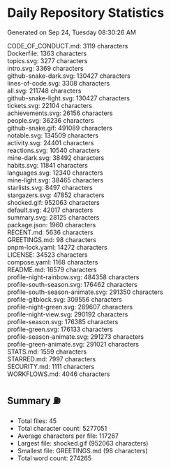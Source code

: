 # Daily Repository Statistics
Generated on Sep 24, Tuesday 08:30:26 AM  

CODE_OF_CONDUCT.md: 3119 characters  
Dockerfile: 1363 characters  
topics.svg: 3277 characters  
intro.svg: 3369 characters  
github-snake-dark.svg: 130427 characters  
lines-of-code.svg: 3308 characters  
all.svg: 211748 characters  
github-snake-light.svg: 130427 characters  
tickets.svg: 22104 characters  
achievements.svg: 26156 characters  
people.svg: 36236 characters  
github-snake.gif: 491089 characters  
notable.svg: 134509 characters  
activity.svg: 24401 characters  
reactions.svg: 10540 characters  
mine-dark.svg: 38492 characters  
habits.svg: 11841 characters  
languages.svg: 12340 characters  
mine-light.svg: 38465 characters  
starlists.svg: 8497 characters  
stargazers.svg: 47852 characters  
shocked.gif: 952063 characters  
default.svg: 42017 characters  
summary.svg: 28125 characters  
package.json: 1960 characters  
RECENT.md: 5636 characters  
GREETINGS.md: 98 characters  
pnpm-lock.yaml: 14272 characters  
LICENSE: 34523 characters  
compose.yaml: 1168 characters  
README.md: 16579 characters  
profile-night-rainbow.svg: 484358 characters  
profile-south-season.svg: 176462 characters  
profile-south-season-animate.svg: 291350 characters  
profile-gitblock.svg: 309556 characters  
profile-night-green.svg: 289607 characters  
profile-night-view.svg: 290192 characters  
profile-season.svg: 176385 characters  
profile-green.svg: 176133 characters  
profile-season-animate.svg: 291273 characters  
profile-green-animate.svg: 291021 characters  
STATS.md: 1559 characters  
STARRED.md: 7997 characters  
SECURITY.md: 1111 characters  
WORKFLOWS.md: 4046 characters  

## Summary ⛽  
- Total files: 45  
- Total character count: 5277051  
- Average characters per file: 117267  
- Largest file: shocked.gif (952063 characters)  
- Smallest file: GREETINGS.md (98 characters)  
- Total word count: 274265  
